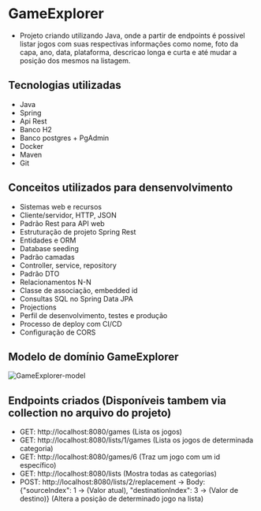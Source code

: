 # GameExplorer

- Projeto criando utilizando Java, onde a partir de endpoints é possivel listar jogos com suas respectivas informações como nome, foto da capa, ano, data, plataforma, descricao longa e curta e até mudar a posição dos mesmos na listagem.

## Tecnologias utilizadas

- Java
- Spring
- Api Rest
- Banco H2
- Banco postgres + PgAdmin
- Docker
- Maven
- Git

## Conceitos utilizados para densenvolvimento

- Sistemas web e recursos
- Cliente/servidor, HTTP, JSON
- Padrão Rest para API web
- Estruturação de projeto Spring Rest
- Entidades e ORM
- Database seeding
- Padrão camadas
- Controller, service, repository
- Padrão DTO
- Relacionamentos N-N
- Classe de associação, embedded id
- Consultas SQL no Spring Data JPA
- Projections
- Perfil de desenvolvimento, testes e produção
- Processo de deploy com CI/CD
- Configuração de CORS

## Modelo de domínio GameExplorer
![GameExplorer-model](https://github.com/Joaopredondo/GameExplorer/assets/81270910/207e5a34-75a0-4a03-bcb6-4b4876f051f3)

## Endpoints criados (Disponíveis tambem via collection no arquivo do projeto)
- GET: http://localhost:8080/games (Lista os jogos)
- GET: http://localhost:8080/lists/1/games (Lista os jogos de determinada categoria)
- GET: http://localhost:8080/games/6 (Traz um jogo com um id específico) 
- GET: http://localhost:8080/lists (Mostra todas as categorias)
- POST: http://localhost:8080/lists/2/replacement -> Body: {"sourceIndex": 1 -> (Valor atual), "destinationIndex": 3 -> (Valor de destino)} (Altera a posição de determinado jogo na lista)
